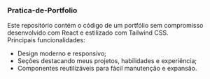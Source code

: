 ### Pratica-de-Portfolio
Este repositório contém o código de um portfólio sem compromisso desenvolvido com React e estilizado com Tailwind CSS.  
Principais funcionalidades:  
- Design moderno e responsivo;
- Seções destacando meus projetos, habilidades e experiência;
- Componentes reutilizáveis para fácil manutenção e expansão.
